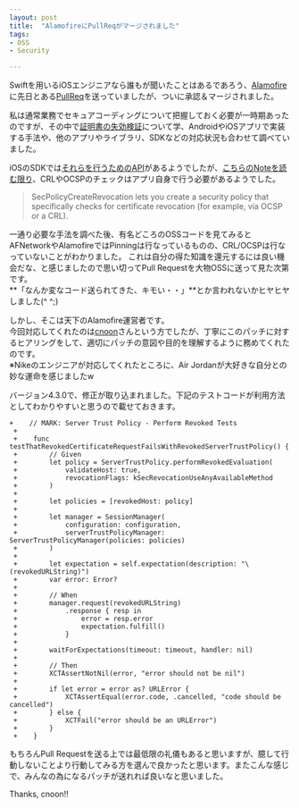 ```yaml
---
layout: post
title:  "AlamofireにPullReqがマージされました"
tags:
- OSS
- Security

---
```

Swiftを用いるiOSエンジニアなら誰もが聞いたことはあるであろう、[Alamofire][Alamofire]に先日とある[PullReq][PullReq]を送っていましたが、ついに承認＆マージされました。

私は通常業務でセキュアコーディングについて把握しておく必要が一時期あったのですが、その中で[証明書の失効検証][OCSP]について学、AndroidやiOSアプリで実装する手法や、他のアプリやライブラリ、SDKなどの対応状況も合わせて調べていました。

iOSのSDKでは[それらを行うためのAPI][SecurityFramework]があるようでしたが、[こちらのNoteを読む限り][TechnicalNote]、CRLやOCSPのチェックはアプリ自身で行う必要があるようでした。

>SecPolicyCreateRevocation lets you create a security policy that specifically checks for certificate revocation (for example, via OCSP or a CRL).

一通り必要な手法を調べた後、有名どころのOSSコードを見てみるとAFNetworkやAlamofireではPinningは行なっているものの、CRL/OCSPは行なっていないことがわかりました。
これは自分の得た知識を還元するには良い機会だな、と感じましたので思い切ってPull Requestを大物OSSに送って見た次第です。  
**「なんか変なコード送られてきた、キモい・・」**とか言われないかヒヤヒヤしました(^ ^;)

しかし、そこは天下のAlamofire運営者です。  
今回対応してくれたのは[cnoon][cnoon]さんという方でしたが、丁寧にこのパッチに対するヒアリングをして、適切にパッチの意図や目的を理解するように務めてくれたのです。  
※Nikeのエンジニアが対応してくれたところに、Air Jordanが大好きな自分との妙な運命を感じましたw

バージョン4.3.0で、修正が取り込まれました。下記のテストコードが利用方法としてわかりやすいと思うので載せておきます。

```diff:
+    // MARK: Server Trust Policy - Perform Revoked Tests
 +
 +    func testThatRevokedCertificateRequestFailsWithRevokedServerTrustPolicy() {
 +        // Given
 +        let policy = ServerTrustPolicy.performRevokedEvaluation(
 +            validateHost: true,
 +            revocationFlags: kSecRevocationUseAnyAvailableMethod
 +        )
 +
 +        let policies = [revokedHost: policy]
 +
 +        let manager = SessionManager(
 +            configuration: configuration,
 +            serverTrustPolicyManager: ServerTrustPolicyManager(policies: policies)
 +        )
 +
 +        let expectation = self.expectation(description: "\(revokedURLString)")
 +        var error: Error?
 +
 +        // When
 +        manager.request(revokedURLString)
 +            .response { resp in
 +                error = resp.error
 +                expectation.fulfill()
 +            }
 +
 +        waitForExpectations(timeout: timeout, handler: nil)
 +
 +        // Then
 +        XCTAssertNotNil(error, "error should not be nil")
 +
 +        if let error = error as? URLError {
 +            XCTAssertEqual(error.code, .cancelled, "code should be cancelled")
 +        } else {
 +            XCTFail("error should be an URLError")
 +        }
 +    }
 ```

もちろんPull Requestを送る上では最低限の礼儀もあると思いますが、臆して行動しないことより行動してみる方を選んで良かったと思います。またこんな感じで、みんなの為になるパッチが送れれば良いなと思いました。

Thanks, cnoon!!

[Alamofire]: https://github.com/Alamofire/Alamofire
[PullReq]: https://github.com/Alamofire/Alamofire/pull/1822
[OCSP]: https://ja.wikipedia.org/wiki/Online_Certificate_Status_Protocol
[SecurityFramework]: https://developer.apple.com/reference/security/1400026-secpolicycreaterevocation
[TechnicalNote]: https://developer.apple.com/library/content/technotes/tn2232/_index.html#//apple_ref/doc/uid/DTS40012884-CH1-SECSTRICTER
[cnoon]: https://github.com/cnoon
